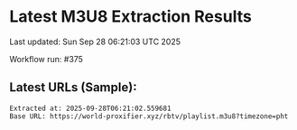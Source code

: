 # Latest M3U8 Extraction Results

Last updated: Sun Sep 28 06:21:03 UTC 2025

Workflow run: #375

## Latest URLs (Sample):
```
Extracted at: 2025-09-28T06:21:02.559681
Base URL: https://world-proxifier.xyz/rbtv/playlist.m3u8?timezone=pht

```
